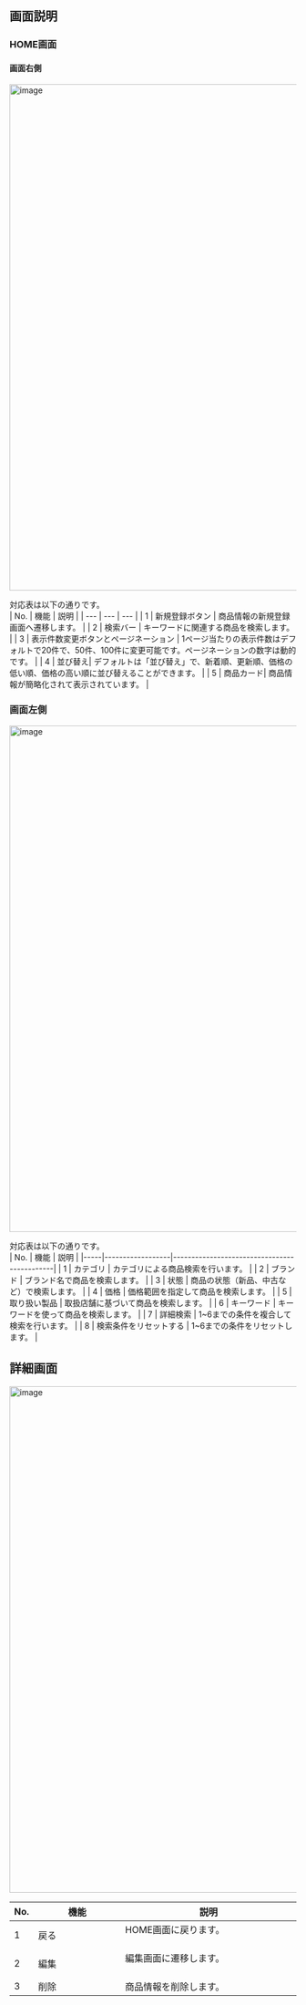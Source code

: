 

## 画面説明

### HOME画面

#### 画面右側
<img width="889" alt="image" src="https://github.com/yuuki-katou/inventory_management_app_front/assets/142807995/155b76d7-3492-4dc4-bbe9-37361adb6abf">

対応表は以下の通りです。<br>
| No. | 機能 | 説明 |
| --- | --- | --- |
| 1 | 新規登録ボタン | 商品情報の新規登録画面へ遷移します。 |
| 2 | 検索バー | キーワードに関連する商品を検索します。 |
| 3 | 表示件数変更ボタンとページネーション | 1ページ当たりの表示件数はデフォルトで20件で、50件、100件に変更可能です。ページネーションの数字は動的です。 |
| 4 | 並び替え| デフォルトは「並び替え」で、新着順、更新順、価格の低い順、価格の高い順に並び替えることができます。 |
| 5 | 商品カード| 商品情報が簡略化されて表示されています。 |


### 画面左側
<img width="889" alt="image" src="https://github.com/yuuki-katou/inventory_management_app_front/assets/142807995/ec42ba44-8e21-4db3-a3bd-c4699cf6ed88">

対応表は以下の通りです。<br>
| No. | 機能             | 説明                                         |
|-----|------------------|---------------------------------------------|
| 1   | カテゴリ         | カテゴリによる商品検索を行います。          |
| 2   | ブランド         | ブランド名で商品を検索します。              |
| 3   | 状態             | 商品の状態（新品、中古など）で検索します。   |
| 4   | 価格             | 価格範囲を指定して商品を検索します。        |
| 5   | 取り扱い製品     | 取扱店舗に基づいて商品を検索します。        |
| 6   | キーワード       | キーワードを使って商品を検索します。        |
| 7   | 詳細検索         | 1~6までの条件を複合して検索を行います。     |
| 8   | 検索条件をリセットする | 1~6までの条件をリセットします。            |

## 詳細画面
<img width="889" alt="image" src="https://github.com/yuuki-katou/inventory_management_app_front/assets/142807995/36d14090-d60c-4d76-af62-468966e292d8">

| No. | 機能             | 説明                                         |
|-----|------------------|---------------------------------------------|
| 1   | 戻る        　　　| HOME画面に戻ります。    　　　　　　　　       |
| 2   | 編集     　　　　 | 編集画面に遷移します。  　　　　　　　　　　　  |
| 3   | 削除　　　　　　　 | 商品情報を削除します。　　　　　　　　　　　　  |



